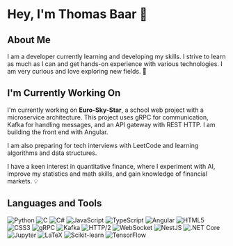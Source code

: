 # Hey, I'm Thomas Baar 👋

## About Me
I am a developer currently learning and developing my skills. I strive to learn as much as I can and get hands-on experience with various technologies. I am very curious and love exploring new fields. 🚀

## I'm Currently Working On
I'm currently working on **Euro-Sky-Star**, a school web project with a microservice architecture. This project uses gRPC for communication, Kafka for handling messages, and an API gateway with REST HTTP. I am building the front end with Angular.

I am also preparing for tech interviews with LeetCode and learning algorithms and data structures.

I have a keen interest in quantitative finance, where I experiment with AI, improve my statistics and math skills, and gain knowledge of financial markets. 💡

## Languages and Tools

![Python](https://img.shields.io/badge/-Python-3776AB?style=flat-square&logo=python&logoColor=white)
![C](https://img.shields.io/badge/-C-A8B9CC?style=flat-square&logo=c&logoColor=white)
![C#](https://img.shields.io/badge/-C%23-239120?style=flat-square&logo=c-sharp&logoColor=white)
![JavaScript](https://img.shields.io/badge/-JavaScript-F7DF1E?style=flat-square&logo=javascript&logoColor=white)
![TypeScript](https://img.shields.io/badge/-TypeScript-007ACC?style=flat-square&logo=typescript&logoColor=white)
![Angular](https://img.shields.io/badge/-Angular-DD0031?style=flat-square&logo=angular&logoColor=white)
![HTML5](https://img.shields.io/badge/-HTML5-E34F26?style=flat-square&logo=html5&logoColor=white)
![CSS3](https://img.shields.io/badge/-CSS3-1572B6?style=flat-square&logo=css3&logoColor=white)
![gRPC](https://img.shields.io/badge/-gRPC-4285F4?style=flat-square&logo=grpc&logoColor=white)
![Kafka](https://img.shields.io/badge/-Kafka-231F20?style=flat-square&logo=apache-kafka&logoColor=white)
![HTTP/2](https://img.shields.io/badge/-HTTP%2F2-005571?style=flat-square&logo=http2&logoColor=white)
![WebSocket](https://img.shields.io/badge/-WebSocket-010101?style=flat-square&logo=websocket&logoColor=white)
![NestJS](https://img.shields.io/badge/-NestJS-E0234E?style=flat-square&logo=nestjs&logoColor=white)
![.NET Core](https://img.shields.io/badge/-.NET%20Core-512BD4?style=flat-square&logo=dot-net&logoColor=white)
![Jupyter](https://img.shields.io/badge/-Jupyter-F37626?style=flat-square&logo=jupyter&logoColor=white)
![LaTeX](https://img.shields.io/badge/-LaTeX-008080?style=flat-square&logo=latex&logoColor=white)
![Scikit-learn](https://img.shields.io/badge/-Scikit--learn-F7931E?style=flat-square&logo=scikit-learn&logoColor=white)
![TensorFlow](https://img.shields.io/badge/-TensorFlow-FF6F00?style=flat-square&logo=tensorflow&logoColor=white)
